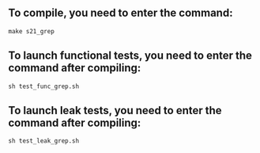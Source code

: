 
## To compile, you need to enter the command: 
    make s21_grep

## To launch functional tests, you need to enter the command after compiling: 
    sh test_func_grep.sh

## To launch leak tests, you need to enter the command after compiling: 
    sh test_leak_grep.sh
